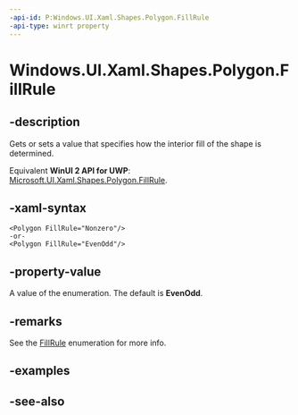 ```yaml
---
-api-id: P:Windows.UI.Xaml.Shapes.Polygon.FillRule
-api-type: winrt property
---
```


<!-- Property syntax
public Windows.UI.Xaml.Media.FillRule FillRule { get;  set; }
-->

# Windows.UI.Xaml.Shapes.Polygon.FillRule

## -description
Gets or sets a value that specifies how the interior fill of the shape is determined.

Equivalent **WinUI 2 API for UWP**: [Microsoft.UI.Xaml.Shapes.Polygon.FillRule](/windows/winui/api/microsoft.ui.xaml.shapes.polygon.fillrule).

## -xaml-syntax
```xaml
<Polygon FillRule="Nonzero"/>
-or-
<Polygon FillRule="EvenOdd"/>
```


## -property-value
A value of the enumeration. The default is **EvenOdd**.

## -remarks
See the [FillRule](../windows.ui.xaml.media/fillrule.md) enumeration for more info.

## -examples

## -see-also

